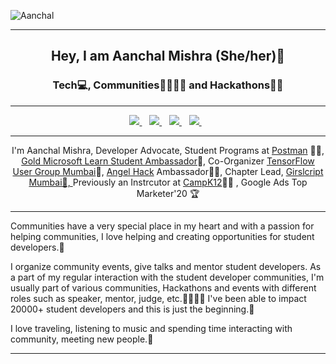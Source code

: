 ![Aanchal](https://pbs.twimg.com/profile_banners/1165172465712209920/1614957335/1500x500)
 - - -
</p>
<h2 align="center"> Hey, I am Aanchal Mishra (She/her)👋 </h2>
<h3 align="center"> Tech💻, Communities👨‍👩‍👧‍👦 and Hackathons👩‍💻 </h3>

-------

<p align='center'>

  <a href="https://www.linkedin.com/in/mishra-aanchal/">
    <img src="https://img.shields.io/badge/linkedin-%230077B5.svg?&style=for-the-badge&logo=linkedin&logoColor=white" />
  </a>&nbsp;&nbsp;
  <a href="https://instagram.com/iaanchalmishra">
    <img src="https://img.shields.io/badge/Instagram-E4405F?style=for-the-badge&logo=instagram&logoColor=white" />        
  </a>&nbsp;&nbsp;
 <a href="https://twitter.com/Aanchalmishra__">
    <img src="https://img.shields.io/badge/Twitter-1DA1F2?style=for-the-badge&logo=twitter&logoColor=white" />        
  </a>&nbsp;&nbsp;
 <a href="https://twitter.com/aanchalmishra__">
    <img src="https://img.shields.io/badge/polywork-543DE0?style=for-the-badge&logo=polywork&logoColor=white" />        
  </a>&nbsp;&nbsp;
 

- - -
<p align="center">I'm Aanchal Mishra, Developer Advocate, Student Programs at <a href="https://www.postman.com/">Postman</a> 👩‍🚀, <a href="https://studentambassadors.microsoft.com/en-US/profile">Gold Microsoft Learn Student Ambassador</a>💛, Co-Organizer <a href="https://www.meetup.com/tfugmumbai/members/?op=leaders">TensorFlow User Group Mumbai</a>🦾, <a href="https://angelhack.com/">Angel Hack<a/> Ambassador👩‍💻, Chapter Lead, <a href="https://www.girlscript.tech/home">Girslcript Mumbai🤝, </a> Previously an Instrcutor at <a href="https://campk12.com/"> CampK12</a>👩‍🏫 , Google Ads Top Marketer'20 🏆
 
 - - - 
<p>Communities have a very special place in my heart and with a passion for helping communities, I love helping and creating opportunities for student developers.💖</p> 
<p>I organize community events, give talks and mentor student developers.
As a part of my regular interaction with the student developer communities, I'm usually part of various communities, Hackathons and events with different roles such as speaker, mentor, judge, etc.👨‍👩‍👧‍👦 
 I've been able to impact 20000+ student developers and this is just the beginning.🤍</p>
I love traveling, listening to music and spending time interacting with community, meeting new people.💖

- - - -
